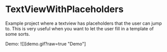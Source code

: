 # TextViewWithPlaceholders

Example project where a textview has placeholders that the user can jump to.
This is very useful when you want to let the user fill in a template of some
sorts.

Demo:
![][demo.gif?raw=true "Demo"]

